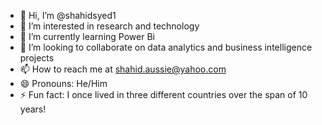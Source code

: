 - 👋 Hi, I’m @shahidsyed1
- 👀 I’m interested in research and technology
- 🌱 I’m currently learning Power Bi
- 💞️ I’m looking to collaborate on data analytics and business intelligence projects
- 📫 How to reach me at shahid.aussie@yahoo.com
- 😄 Pronouns: He/Him
- ⚡ Fun fact: I once lived in three different countries over the span of 10 years!

<!---
shahidsyed1/shahidsyed1 is a ✨ special ✨ repository because its `README.md` (this file) appears on your GitHub profile.
You can click the Preview link to take a look at your changes.
--->
